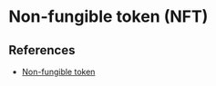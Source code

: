 # Non-fungible token (NFT)

## References

- [Non-fungible token](https://en.wikipedia.org/wiki/Non-fungible_token)

